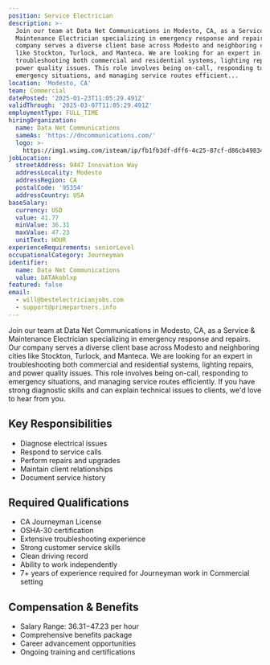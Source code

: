 ```yaml
---
position: Service Electrician
description: >-
  Join our team at Data Net Communications in Modesto, CA, as a Service &
  Maintenance Electrician specializing in emergency response and repairs. Our
  company serves a diverse client base across Modesto and neighboring cities
  like Stockton, Turlock, and Manteca. We are looking for an expert in
  troubleshooting both commercial and residential systems, lighting repairs, and
  power quality issues. This role involves being on-call, responding to
  emergency situations, and managing service routes efficient...
location: 'Modesto, CA'
team: Commercial
datePosted: '2025-01-23T11:05:29.491Z'
validThrough: '2025-03-07T11:05:29.491Z'
employmentType: FULL_TIME
hiringOrganization:
  name: Data Net Communications
  sameAs: 'https://dncommunications.com/'
  logo: >-
    https://img1.wsimg.com/isteam/ip/fb1fb3df-dff6-4c25-87cf-d86cb49834bd/logo/6a33dad7-451e-4204-ae39-ec25122c905e.jpg/:/rs=h:125
jobLocation:
  streetAddress: 9447 Innovation Way
  addressLocality: Modesto
  addressRegion: CA
  postalCode: '95354'
  addressCountry: USA
baseSalary:
  currency: USD
  value: 41.77
  minValue: 36.31
  maxValue: 47.23
  unitText: HOUR
experienceRequirements: seniorLevel
occupationalCategory: Journeyman
identifier:
  name: Data Net Communications
  value: DATAkoblxp
featured: false
email:
  - will@bestelectricianjobs.com
  - support@primepartners.info
---
```




Join our team at Data Net Communications in Modesto, CA, as a Service & Maintenance Electrician specializing in emergency response and repairs. Our company serves a diverse client base across Modesto and neighboring cities like Stockton, Turlock, and Manteca. We are looking for an expert in troubleshooting both commercial and residential systems, lighting repairs, and power quality issues. This role involves being on-call, responding to emergency situations, and managing service routes efficiently. If you have strong diagnostic skills and can explain technical issues to clients, we'd love to hear from you.

## Key Responsibilities
- Diagnose electrical issues
- Respond to service calls
- Perform repairs and upgrades
- Maintain client relationships
- Document service history

## Required Qualifications
- CA Journeyman License
- OSHA-30 certification
- Extensive troubleshooting experience
- Strong customer service skills
- Clean driving record
- Ability to work independently
- 7+ years of experience required for Journeyman work in Commercial setting

## Compensation & Benefits
- Salary Range: $36.31-$47.23 per hour
- Comprehensive benefits package
- Career advancement opportunities
- Ongoing training and certifications
